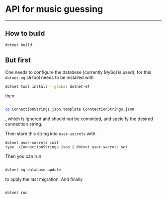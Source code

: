 # API for music guessing

---
## How to build

```dotnet build```

## But first

One needs to configure the databese (currently MySql is used), for this `dotnet-eq` cli tool needs to be installed with 
```bash
dotnet tool install --global dotnet-ef
```

then

```bash

cp ConnectionStrings.json.template ConntectionStrings.json

```

, which is ignored and should not be commited, and speicify the desired connection string.

Then store this string into `user-secrets` with

```
dotnet user-secrets init
type .\ConnectionStrings.json | dotnet user-secrets set
```

Then you can run

```bash

dotnet-eq database update

```

to apply the last migration. And finally 

```bash

dotnet run

```

